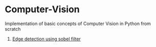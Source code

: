 # Computer-Vision
Implementation of basic concepts of Computer Vision in Python from scratch

1. [Edge detection using sobel filter](./edge_detection/edge_detection.py)
